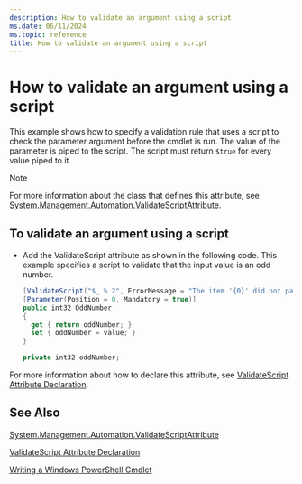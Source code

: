 ```yaml
---
description: How to validate an argument using a script
ms.date: 06/11/2024
ms.topic: reference
title: How to validate an argument using a script
---
```

# How to validate an argument using a script

This example shows how to specify a validation rule that uses a script to check the parameter
argument before the cmdlet is run. The value of the parameter is piped to the script. The script
must return `$true` for every value piped to it.

> [!NOTE]
> For more information about the class that defines this attribute, see
> [System.Management.Automation.ValidateScriptAttribute](/dotnet/api/System.Management.Automation.ValidateScriptAttribute).

## To validate an argument using a script

- Add the ValidateScript attribute as shown in the following code. This example specifies a script
  to validate that the input value is an odd number.

   ```csharp
   [ValidateScript("$_ % 2", ErrorMessage = "The item '{0}' did not pass validation of script '{1}'")]
   [Parameter(Position = 0, Mandatory = true)]
   public int32 OddNumber
   {
     get { return oddNumber; }
     set { oddNumber = value; }
   }

   private int32 oddNumber;
   ```

For more information about how to declare this attribute, see
[ValidateScript Attribute Declaration](./ValidateScript-attribute-declaration.md).

## See Also

[System.Management.Automation.ValidateScriptAttribute](/dotnet/api/System.Management.Automation.ValidateScriptAttribute)

[ValidateScript Attribute Declaration](./ValidateScript-attribute-declaration.md)

[Writing a Windows PowerShell Cmdlet](./writing-a-windows-powershell-cmdlet.md)
